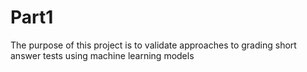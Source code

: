 # Part1
The purpose of this project is to validate approaches to grading short answer tests using machine learning models
